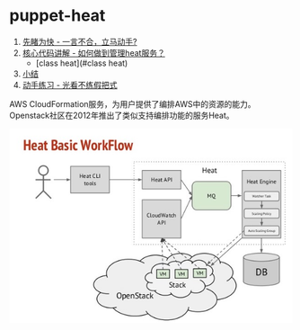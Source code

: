 # puppet-heat

1. [先睹为快 - 一言不合，立马动手?](#先睹为快)
2. [核心代码讲解 - 如何做到管理heat服务？](#核心代码讲解)
    - [class heat](#class heat)
3. [小结](##小结)
4. [动手练习 - 光看不练假把式](##动手练习)


AWS CloudFormation服务，为用户提供了编排AWS中的资源的能力。Openstack社区在2012年推出了类似支持编排功能的服务Heat。

![](heat.png)
